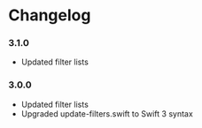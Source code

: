 # Changelog

### 3.1.0
- Updated filter lists

### 3.0.0
- Updated filter lists
- Upgraded update-filters.swift to Swift 3 syntax
